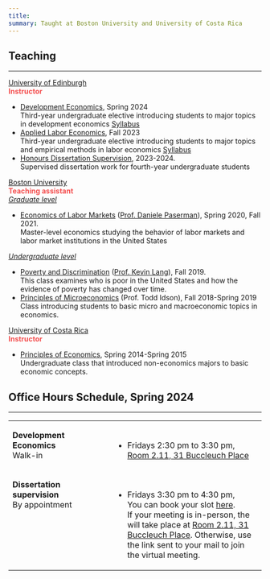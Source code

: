 ```yaml
---
title: 
summary: Taught at Boston University and University of Costa Rica
---
```


## Teaching ##
<hr>


<div class="universal-wrapper">
  <div class="media stream-item view-compact">
      <div class="media-body">
          <div class="section-subheading article-title mb-0 mt-0"><a href="https://www.ed.ac.uk/economics" target="_blank" rel="noopener">University of Edinburgh</a></div>
            <div class="article-style">
              <strong><font  color="#F45050">Instructor</font> </strong><br>
              <ul>
                <li><u>Development Economics</u>,  Spring 2024  <br> Third-year undergraduate elective introducing students to major topics in development economics <a class="btn btn-outline-primary btn-page-header btn-sm" href="https://cesarlgm.github.io/documents/teaching/Syllabus_Development_Econ_2023_2024.pdf" target="_blank">Syllabus</a> </li>
                <li><u>Applied Labor Economics</u>,  Fall 2023  <br> Third-year undergraduate elective introducing students to major topics and empirical methods in labor economics <a class="btn btn-outline-primary btn-page-header btn-sm" href="https://cesarlgm.github.io/documents/teaching/outline_labour_23_24.pdf" target="_blank">Syllabus</a></li>
                <li><u>Honours Dissertation Supervision</u>,  2023-2024. <br> Supervised dissertation work for fourth-year undergraduate students</li>
              </ul>
            </div>
      </div>
      <!--<div class="ml-3">
          <img src="/research/images/idn_image_resized.png" height="84" width="150" alt="The Geography of Women's Opportunity: Evidence from Indonesia" loading="lazy">
      </div>-->
  </div>
  <div class="media stream-item view-compact">
      <div class="media-body">
          <div class="section-subheading article-title mb-0 mt-0"><a href="https://www.bu.edu/econ/" target="_blank" rel="noopener">Boston University</a></div>
            <div class="article-style">
              <strong><font   color="#F45050">Teaching assistant</font> </strong><br>
              <i><u>Graduate level</i></u>
              <ul>
                <li><u>Economics of Labor Markets</u> (<a href="https://people.bu.edu/paserman/">Prof. Daniele Paserman</a>), Spring 2020, Fall 2021. <br> Master-level economics studying the behavior of labor markets and labor market institutions in the United States</li>
              </ul>
              <i><u>Undergraduate level</i></u>
              <ul>
                <li><u>Poverty and Discrimination</u> (<a href="https://sites.bu.edu/kevinlang/">Prof. Kevin Lang</a>), Fall 2019. <br> 
                This class examines who is poor in the United States and how the evidence of poverty has changed over time. </li>
                <li><u>Principles of Microeconomics</u> (Prof. Todd Idson), Fall 2018-Spring 2019 <br> Class introducing students to basic micro and macroeconomic topics in economics.</li>
              </ul>
            </div>
      </div>
      <!--<div class="ml-3">
          <img src="/research/images/idn_image_resized.png" height="84" width="150" alt="The Geography of Women's Opportunity: Evidence from Indonesia" loading="lazy">
      </div>-->
  </div>
  <div class="media stream-item view-compact">
      <div class="media-body">
          <div class="section-subheading article-title mb-0 mt-0"><a href="https://economia.ucr.ac.cr/" target="_blank" rel="noopener">University of Costa Rica</a></div>
            <div class="article-style">
             <strong><font  color="#F45050">Instructor</font> </strong><br>
              <ul>
                <li> <u>Principles of Economics</u>, Spring 2014-Spring 2015<br>Undergraduate class that introduced non-economics majors to basic economic concepts.</li>
              </ul>
            </div>
      </div>
      <!--<div class="ml-3">
          <img src="/research/images/idn_image_resized.png" height="84" width="150" alt="The Geography of Women's Opportunity: Evidence from Indonesia" loading="lazy">
      </div>-->
  </div>
</div>
<!--
<div class="clicker" tabindex="1">Click me</div>
<div class="hiddendiv">This is my abstract.</div>
<style>
.clicker {
  cursor:pointer;
}
.hiddendiv {
  display:none;
}
.clicker:focus + .hiddendiv {
  display:block;
}
</style>
-->


## Office Hours Schedule, Spring 2024 ##
<hr>
<div class="universal-wrapper">

<div class="media stream-item view-compact">
<table width="100%">
<tbody>
<tr>
<td  style="vertical-align:top" width="40%">
<p><strong> Development Economics</strong><br>
  Walk-in
</p>
</td>
<td>
<ul>
   <br> 
  <li>Fridays 2:30 pm to 3:30 pm, </li>
  <a href="https://maps.app.goo.gl/WagPyxj5mxZuw94u5"><i class="fa-sharp fa-solid fa-location-pin"></i> Room 2.11, 31 Buccleuch Place</a></a>
</ul>
</td>
</tr>
<tr>
<td  style="vertical-align:top" width="40%">
<p><strong> Dissertation supervision</strong><br>
  By appointment
</p>
</td>
<td>
<ul>
  <br> 
  <li>Fridays 3:30 pm to 4:30 pm, </li>
  You can book your slot <a href="https://outlook.office365.com/owa/calendar/Meetingslots@uoe.onmicrosoft.com/bookings/s/3KyNCUZjfEqzUAkxt2X8IQ2">here</a>.<br>
  If your meeting is in-person, the will take place at <a href="https://maps.app.goo.gl/WagPyxj5mxZuw94u5"><i class="fa-sharp fa-solid fa-location-pin"></i> Room 2.11, 31 Buccleuch Place</a>. Otherwise, use the link sent to your mail to join the virtual meeting.
</ul>
</tbody>
</table>
</div>
</div>


